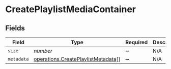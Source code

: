 # CreatePlaylistMediaContainer


## Fields

| Field                                                                                    | Type                                                                                     | Required                                                                                 | Description                                                                              | Example                                                                                  |
| ---------------------------------------------------------------------------------------- | ---------------------------------------------------------------------------------------- | ---------------------------------------------------------------------------------------- | ---------------------------------------------------------------------------------------- | ---------------------------------------------------------------------------------------- |
| `size`                                                                                   | *number*                                                                                 | :heavy_minus_sign:                                                                       | N/A                                                                                      | 7                                                                                        |
| `metadata`                                                                               | [operations.CreatePlaylistMetadata](../../models/operations/createplaylistmetadata.md)[] | :heavy_minus_sign:                                                                       | N/A                                                                                      |                                                                                          |
